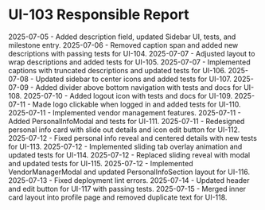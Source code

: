 # UI-103 Responsible Report

2025-07-05 - Added description field, updated Sidebar UI, tests, and milestone entry.
2025-07-06 - Removed caption span and added new descriptions with passing tests for UI-104.
2025-07-07 - Adjusted layout to wrap descriptions and added tests for UI-105.
2025-07-07 - Implemented captions with truncated descriptions and updated tests for UI-106.
2025-07-08 - Updated sidebar to center icons and added tests for UI-107.
2025-07-09 - Added divider above bottom navigation with tests and docs for UI-108.
2025-07-10 - Added logout icon with tests and docs for UI-109.
2025-07-11 - Made logo clickable when logged in and added tests for UI-110.
2025-07-11 - Implemented vendor management features.
2025-07-11 - Added PersonalInfoModal and tests for UI-111.
2025-07-11 - Redesigned personal info card with slide out details and icon edit button for UI-112.
2025-07-12 - Fixed personal info reveal and centered details with new tests for UI-113.
2025-07-12 - Implemented sliding tab overlay animation and updated tests for UI-114.
2025-07-12 - Replaced sliding reveal with modal and updated tests for UI-115.
2025-07-12 - Implemented VendorManagerModal and updated PersonalInfoSection layout for UI-116.
2025-07-13 - Fixed deployment lint errors.
2025-07-14 - Updated header and edit button for UI-117 with passing tests.
2025-07-15 - Merged inner card layout into profile page and removed duplicate text for UI-118.
